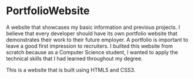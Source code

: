 # PortfolioWebsite
A website that showcases my basic information and previous projects. I believe that every developer should have its own portfolio website that demonstrates their work to their future employer. A portfolio is important to leave a good first impression to recruiters. I builted this website from scratch because as a Computer Science student, I wanted to apply the technical skills that I had learned throughout my degree.

This is a website that is built using HTML5 and CSS3.
